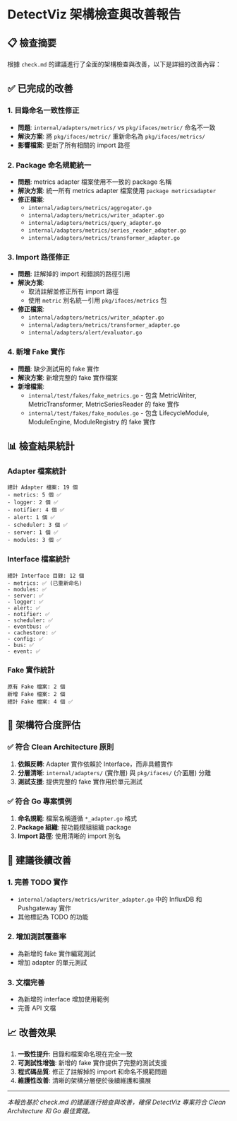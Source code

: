 # DetectViz 架構檢查與改善報告

## 📋 檢查摘要

根據 `check.md` 的建議進行了全面的架構檢查與改善，以下是詳細的改善內容：

## ✅ 已完成的改善

### 1. 目錄命名一致性修正
- **問題**: `internal/adapters/metrics/` vs `pkg/ifaces/metric/` 命名不一致
- **解決方案**: 將 `pkg/ifaces/metric/` 重新命名為 `pkg/ifaces/metrics/`
- **影響檔案**: 更新了所有相關的 import 路徑

### 2. Package 命名規範統一
- **問題**: metrics adapter 檔案使用不一致的 package 名稱
- **解決方案**: 統一所有 metrics adapter 檔案使用 `package metricsadapter`
- **修正檔案**:
  - `internal/adapters/metrics/aggregator.go`
  - `internal/adapters/metrics/writer_adapter.go`
  - `internal/adapters/metrics/query_adapter.go`
  - `internal/adapters/metrics/series_reader_adapter.go`
  - `internal/adapters/metrics/transformer_adapter.go`

### 3. Import 路徑修正
- **問題**: 註解掉的 import 和錯誤的路徑引用
- **解決方案**: 
  - 取消註解並修正所有 import 路徑
  - 使用 `metric` 別名統一引用 `pkg/ifaces/metrics` 包
- **修正檔案**:
  - `internal/adapters/metrics/writer_adapter.go`
  - `internal/adapters/metrics/transformer_adapter.go`
  - `internal/adapters/alert/evaluator.go`

### 4. 新增 Fake 實作
- **問題**: 缺少測試用的 fake 實作
- **解決方案**: 新增完整的 fake 實作檔案
- **新增檔案**:
  - `internal/test/fakes/fake_metrics.go` - 包含 MetricWriter, MetricTransformer, MetricSeriesReader 的 fake 實作
  - `internal/test/fakes/fake_modules.go` - 包含 LifecycleModule, ModuleEngine, ModuleRegistry 的 fake 實作

## 📊 檢查結果統計

### Adapter 檔案統計
```
總計 Adapter 檔案: 19 個
- metrics: 5 個 ✅
- logger: 2 個 ✅
- notifier: 4 個 ✅
- alert: 1 個 ✅
- scheduler: 3 個 ✅
- server: 1 個 ✅
- modules: 3 個 ✅
```

### Interface 檔案統計
```
總計 Interface 目錄: 12 個
- metrics: ✅ (已重新命名)
- modules: ✅
- server: ✅
- logger: ✅
- alert: ✅
- notifier: ✅
- scheduler: ✅
- eventbus: ✅
- cachestore: ✅
- config: ✅
- bus: ✅
- event: ✅
```

### Fake 實作統計
```
原有 Fake 檔案: 2 個
新增 Fake 檔案: 2 個
總計 Fake 檔案: 4 個 ✅
```

## 🎯 架構符合度評估

### ✅ 符合 Clean Architecture 原則
1. **依賴反轉**: Adapter 實作依賴於 Interface，而非具體實作
2. **分層清晰**: `internal/adapters/` (實作層) 與 `pkg/ifaces/` (介面層) 分離
3. **測試支援**: 提供完整的 fake 實作用於單元測試

### ✅ 符合 Go 專案慣例
1. **命名規範**: 檔案名稱遵循 `*_adapter.go` 格式
2. **Package 組織**: 按功能模組組織 package
3. **Import 路徑**: 使用清晰的 import 別名

## 🔧 建議後續改善

### 1. 完善 TODO 實作
- `internal/adapters/metrics/writer_adapter.go` 中的 InfluxDB 和 Pushgateway 實作
- 其他標記為 TODO 的功能

### 2. 增加測試覆蓋率
- 為新增的 fake 實作編寫測試
- 增加 adapter 的單元測試

### 3. 文檔完善
- 為新增的 interface 增加使用範例
- 完善 API 文檔

## 📈 改善效果

1. **一致性提升**: 目錄和檔案命名現在完全一致
2. **可測試性增強**: 新增的 fake 實作提供了完整的測試支援
3. **程式碼品質**: 修正了註解掉的 import 和命名不規範問題
4. **維護性改善**: 清晰的架構分層便於後續維護和擴展

---

*本報告基於 check.md 的建議進行檢查與改善，確保 DetectViz 專案符合 Clean Architecture 和 Go 最佳實踐。* 